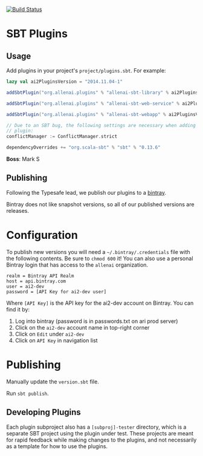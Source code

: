 [![Build Status](https://magnum.travis-ci.com/allenai/sbt-plugins.svg?token=bTo69ep8z4cnh7oxWjjY)](https://magnum.travis-ci.com/allenai/sbt-plugins)

SBT Plugins
===========

## Usage

Add plugins in your project's `project/plugins.sbt`. For example:

```scala
lazy val ai2PluginsVersion = "2014.11.04-1"

addSbtPlugin("org.allenai.plugins" % "allenai-sbt-library" % ai2PluginsVersion)

addSbtPlugin("org.allenai.plugins" % "allenai-sbt-web-service" % ai2PluginsVersion)

addSbtPlugin("org.allenai.plugins" % "allenai-sbt-webapp" % ai2PluginsVersion)

// Due to an SBT bug, the following settings are necessary when adding the allenai-sbt-web-service
// plugin:
conflictManager := ConflictManager.strict

dependencyOverrides += "org.scala-sbt" % "sbt" % "0.13.6"
```

**Boss**: Mark S

## Publishing

Following the Typesafe lead, we publish our plugins to a [bintray](https://bintray.com/allenai/sbt-plugins).

Bintray does not like snapshot versions, so all of our published versions are releases.

# Configuration
To publish new versions you will need a `~/.bintray/.credentials` file with the following contents. Be sure to `chmod 600` it!
You can also use a personal Bintray login that has access to the `allenai` organization.

```
realm = Bintray API Realm
host = api.bintray.com
user = ai2-dev
password = [API Key for ai2-dev user]
```

Where `[API Key]` is the API key for the ai2-dev account on Bintray. You can find it by:

1. Log into bintray (password is in passwords.txt on ari prod server)
2. Click on the `ai2-dev` account name in top-right corner 
3. Click on `Edit` under `ai2-dev`
4. Click on `API Key` in navigation list

# Publishing

Manually update the `version.sbt` file.

Run `sbt publish`.

## Developing Plugins

Each plugin subproject also has a `[subproj]-tester` directory, which is a separate SBT project using the plugin under test. These projects are meant for rapid feedback while making changes to the plugins, and not necessarily as a template for how to use the plugins.
